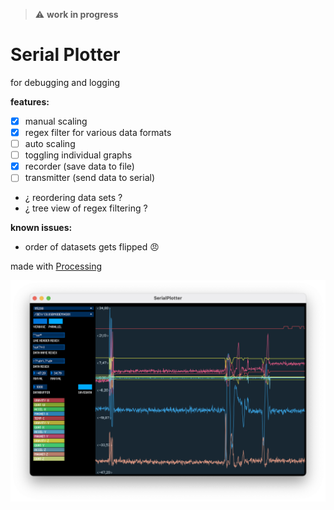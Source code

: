 > :warning: **work in progress**

# Serial Plotter
for  debugging and logging

**features:**
- [x] manual scaling
- [x] regex filter for various data formats
- [ ] auto scaling
- [ ] toggling individual graphs
- [x] recorder (save data to file)
- [ ] transmitter (send data to serial)
- ¿ reordering data sets ?
- ¿ tree view of regex filtering ?

**known issues:**
- order of datasets gets flipped 😠


made with [Processing](https://github.com/processing/processing) 

![](screen.png)
